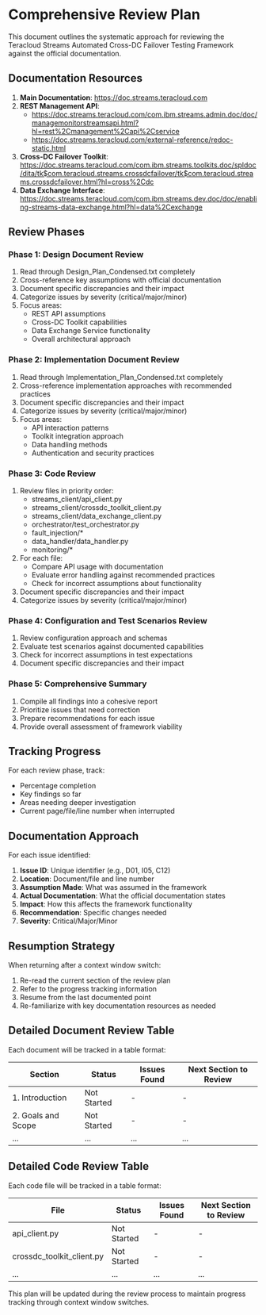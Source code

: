 # Comprehensive Review Plan

This document outlines the systematic approach for reviewing the Teracloud Streams Automated Cross-DC Failover Testing Framework against the official documentation.

## Documentation Resources

1. **Main Documentation**: https://doc.streams.teracloud.com
2. **REST Management API**: 
   - https://doc.streams.teracloud.com/com.ibm.streams.admin.doc/doc/managemonitorstreamsapi.html?hl=rest%2Cmanagement%2Capi%2Cservice
   - https://doc.streams.teracloud.com/external-reference/redoc-static.html
3. **Cross-DC Failover Toolkit**: https://doc.streams.teracloud.com/com.ibm.streams.toolkits.doc/spldoc/dita/tk$com.teracloud.streams.crossdcfailover/tk$com.teracloud.streams.crossdcfailover.html?hl=cross%2Cdc
4. **Data Exchange Interface**: https://doc.streams.teracloud.com/com.ibm.streams.dev.doc/doc/enabling-streams-data-exchange.html?hl=data%2Cexchange

## Review Phases

### Phase 1: Design Document Review
1. Read through Design_Plan_Condensed.txt completely
2. Cross-reference key assumptions with official documentation
3. Document specific discrepancies and their impact
4. Categorize issues by severity (critical/major/minor)
5. Focus areas:
   - REST API assumptions
   - Cross-DC Toolkit capabilities
   - Data Exchange Service functionality
   - Overall architectural approach

### Phase 2: Implementation Document Review
1. Read through Implementation_Plan_Condensed.txt completely
2. Cross-reference implementation approaches with recommended practices
3. Document specific discrepancies and their impact
4. Categorize issues by severity (critical/major/minor)
5. Focus areas:
   - API interaction patterns
   - Toolkit integration approach
   - Data handling methods
   - Authentication and security practices

### Phase 3: Code Review
1. Review files in priority order:
   - streams_client/api_client.py
   - streams_client/crossdc_toolkit_client.py
   - streams_client/data_exchange_client.py
   - orchestrator/test_orchestrator.py
   - fault_injection/*
   - data_handler/data_handler.py
   - monitoring/*
2. For each file:
   - Compare API usage with documentation
   - Evaluate error handling against recommended practices
   - Check for incorrect assumptions about functionality
3. Document specific discrepancies and their impact
4. Categorize issues by severity (critical/major/minor)

### Phase 4: Configuration and Test Scenarios Review
1. Review configuration approach and schemas
2. Evaluate test scenarios against documented capabilities
3. Check for incorrect assumptions in test expectations
4. Document specific discrepancies and their impact

### Phase 5: Comprehensive Summary
1. Compile all findings into a cohesive report
2. Prioritize issues that need correction
3. Prepare recommendations for each issue
4. Provide overall assessment of framework viability

## Tracking Progress

For each review phase, track:
- Percentage completion
- Key findings so far
- Areas needing deeper investigation
- Current page/file/line number when interrupted

## Documentation Approach

For each issue identified:
1. **Issue ID**: Unique identifier (e.g., D01, I05, C12)
2. **Location**: Document/file and line number
3. **Assumption Made**: What was assumed in the framework
4. **Actual Documentation**: What the official documentation states
5. **Impact**: How this affects the framework functionality
6. **Recommendation**: Specific changes needed
7. **Severity**: Critical/Major/Minor

## Resumption Strategy

When returning after a context window switch:
1. Re-read the current section of the review plan
2. Refer to the progress tracking information
3. Resume from the last documented point
4. Re-familiarize with key documentation resources as needed

## Detailed Document Review Table

Each document will be tracked in a table format:

| Section | Status | Issues Found | Next Section to Review |
|---------|--------|--------------|------------------------|
| 1. Introduction | Not Started | - | - |
| 2. Goals and Scope | Not Started | - | - |
| ... | ... | ... | ... |

## Detailed Code Review Table

Each code file will be tracked in a table format:

| File | Status | Issues Found | Next Section to Review |
|------|--------|--------------|------------------------|
| api_client.py | Not Started | - | - |
| crossdc_toolkit_client.py | Not Started | - | - |
| ... | ... | ... | ... |

This plan will be updated during the review process to maintain progress tracking through context window switches.